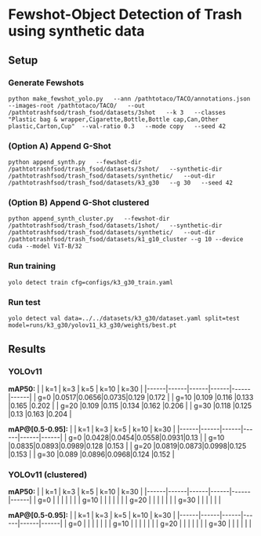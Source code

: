 # Fewshot-Object Detection of Trash using synthetic data

## Setup

### Generate Fewshots

`python make_fewshot_yolo.py   --ann /pathtotaco/TACO/annotations.json   --images-root /pathtotaco/TACO/   --out /pathtotrashfsod/trash_fsod/datasets/3shot   --k 3   --classes "Plastic bag & wrapper,Cigarette,Bottle,Bottle cap,Can,Other plastic,Carton,Cup"  --val-ratio 0.3   --mode copy   --seed 42`

### (Option A) Append G-Shot

`python append_synth.py   --fewshot-dir /pathtotrashfsod/trash_fsod/datasets/3shot/   --synthetic-dir /pathtotrashfsod/trash_fsod/datasets/synthetic/   --out-dir /pathtotrashfsod/trash_fsod/datasets/k3_g30   --g 30   --seed 42`

### (Option B) Append G-Shot clustered

`python append_synth_cluster.py   --fewshot-dir /pathtotrashfsod/trash_fsod/datasets/1shot/   --synthetic-dir /pathtotrashfsod/trash_fsod/datasets/synthetic/   --out-dir /pathtotrashfsod/trash_fsod/datasets/k1_g10_cluster --g 10 --device cuda --model ViT-B/32
`

### Run training

`yolo detect train cfg=configs/k3_g30_train.yaml`

### Run test

`yolo detect val data=../../datasets/k3_g30/dataset.yaml split=test model=runs/k3_g30/yolov11_k3_g30/weights/best.pt`

## Results

### YOLOv11

**mAP50:**
|      | k=1  | k=3  | k=5  | k=10 | k=30 |
|------|------|------|------|------|------|
| g=0  |0.0517|0.0656|0.0735|0.129 |0.172 |
| g=10 |0.109 |0.116 |0.133 |0.165 |0.202 |
| g=20 |0.109 |0.115 |0.134 |0.162 |0.206 |
| g=30 |0.118 |0.125 |0.13  |0.163 |0.204 |


**mAP@[0.5-0.95]:**
|      | k=1  | k=3  | k=5  | k=10 | k=30 |
|------|------|------|------|------|------|
| g=0  |0.0428|0.0454|0.0558|0.0931|0.13  |
| g=10 |0.0835|0.0893|0.0989|0.128 |0.153 |
| g=20 |0.0819|0.0873|0.0998|0.125 |0.153 |
| g=30 |0.089 |0.0896|0.0968|0.124 |0.152 |

### YOLOv11 (clustered)

**mAP50:**
|      | k=1  | k=3  | k=5  | k=10 | k=30 |
|------|------|------|------|------|------|
| g=0  |      |      |      |      |      |
| g=10 |      |      |      |      |      |
| g=20 |      |      |      |      |      |
| g=30 |      |      |      |      |      |


**mAP@[0.5-0.95]:**
|      | k=1  | k=3  | k=5  | k=10 | k=30 |
|------|------|------|------|------|------|
| g=0  |      |      |      |      |      |
| g=10 |      |      |      |      |      |
| g=20 |      |      |      |      |      |
| g=30 |      |      |      |      |      |